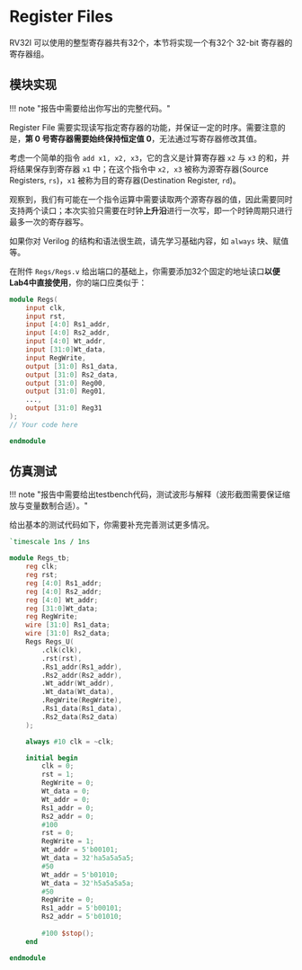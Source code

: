 # Register Files

RV32I 可以使用的整型寄存器共有32个，本节将实现一个有32个 32-bit 寄存器的寄存器组。

## 模块实现

!!! note "报告中需要给出你写出的完整代码。"

Register File 需要实现读写指定寄存器的功能，并保证一定的时序。需要注意的是，**第 0 号寄存器需要始终保持恒定值 0**，无法通过写寄存器修改其值。

考虑一个简单的指令 `add x1, x2, x3`，它的含义是计算寄存器 `x2` 与 `x3` 的和，并将结果保存到寄存器 `x1` 中；在这个指令中 `x2, x3` 被称为源寄存器(Source Registers, `rs`)，`x1` 被称为目的寄存器(Destination Register, `rd`)。

观察到，我们有可能在一个指令运算中需要读取两个源寄存器的值，因此需要同时支持两个读口；本次实验只需要在时钟**上升沿**进行一次写，即一个时钟周期只进行最多一次的寄存器写。

如果你对 Verilog 的结构和语法很生疏，请先学习基础内容，如 `always` 块、赋值等。

在附件 `Regs/Regs.v` 给出端口的基础上，你需要添加32个固定的地址读口**以便Lab4中直接使用**，你的端口应类似于：

```verilog linenums="1" title="Regs.v"
module Regs(
	input clk,
	input rst,
	input [4:0] Rs1_addr, 
	input [4:0] Rs2_addr, 
	input [4:0] Wt_addr, 
	input [31:0]Wt_data, 
	input RegWrite, 
	output [31:0] Rs1_data, 
	output [31:0] Rs2_data,
	output [31:0] Reg00,
	output [31:0] Reg01,
	...,
	output [31:0] Reg31
);
// Your code here

endmodule
```

## 仿真测试

!!! note "报告中需要给出testbench代码，测试波形与解释（波形截图需要保证缩放与变量数制合适）。"

给出基本的测试代码如下，你需要补充完善测试更多情况。

```verilog linenums="1" title="Regs_tb.v"
`timescale 1ns / 1ns

module Regs_tb;
    reg clk;
    reg rst;
    reg [4:0] Rs1_addr; 
    reg [4:0] Rs2_addr; 
    reg [4:0] Wt_addr; 
    reg [31:0]Wt_data; 
    reg RegWrite; 
    wire [31:0] Rs1_data; 
    wire [31:0] Rs2_data;
    Regs Regs_U(
        .clk(clk),
        .rst(rst),
        .Rs1_addr(Rs1_addr),
        .Rs2_addr(Rs2_addr),
        .Wt_addr(Wt_addr),
        .Wt_data(Wt_data),
        .RegWrite(RegWrite),
        .Rs1_data(Rs1_data),
        .Rs2_data(Rs2_data)
    );

    always #10 clk = ~clk;

    initial begin
        clk = 0;
        rst = 1;
        RegWrite = 0;
        Wt_data = 0;
        Wt_addr = 0;
        Rs1_addr = 0;
        Rs2_addr = 0;
        #100
        rst = 0;
        RegWrite = 1;
        Wt_addr = 5'b00101;
        Wt_data = 32'ha5a5a5a5;
        #50
        Wt_addr = 5'b01010;
        Wt_data = 32'h5a5a5a5a;
        #50
        RegWrite = 0;
        Rs1_addr = 5'b00101;
        Rs2_addr = 5'b01010;
        
        #100 $stop();
    end

endmodule
```